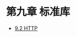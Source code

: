 # 第九章 标准库

- [9.2 HTTP](https://github.com/Uyouii/bookreading/blob/master/go/Go%E8%AF%AD%E8%A8%80%E8%AE%BE%E8%AE%A1%E4%B8%8E%E5%AE%9E%E7%8E%B0/%E7%AC%AC%E4%B9%9D%E7%AB%A0%20%E6%A0%87%E5%87%86%E5%BA%93/9.2%20HTTP.md)
